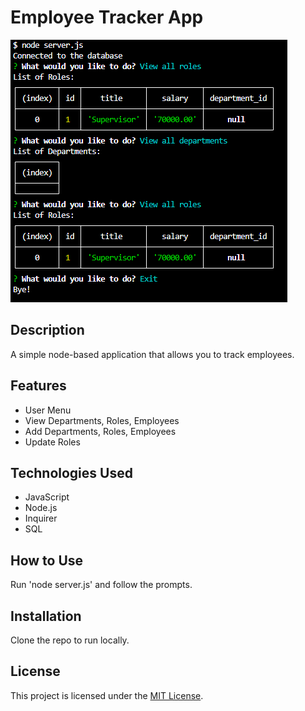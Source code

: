 # Employee Tracker App

![Employee Tracker Screenshot](./assets/screenshot.png)

## Description

A simple node-based application that allows you to track employees.

## Features

- User Menu
- View Departments, Roles, Employees
- Add Departments, Roles, Employees
- Update Roles

## Technologies Used

- JavaScript
- Node.js
- Inquirer
- SQL

## How to Use

Run 'node server.js' and follow the prompts.

## Installation

Clone the repo to run locally.


## License

This project is licensed under the [MIT License](https://opensource.org/license/mit/).